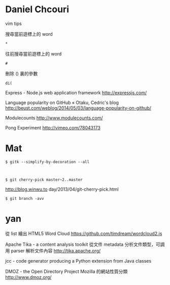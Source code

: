 # Daniel Chcouri

vim tips

搜尋當前遊標上的 word

    *


往前搜尋當前遊標上的 word

    #


刪除 () 裏的參數

    di(


Express - Node.js web application framework
<http://expressjs.com/>  

Language popularity on GitHub « Otaku, Cedric's blog
<http://beust.com/weblog/2014/05/03/language-popularity-on-github/>  

Modulecounts
<http://www.modulecounts.com/>  

Pong Experiment
<http://vimeo.com/78043173>  

# Mat



    $ gitk --simplify-by-decoration --all



    $ git cherry-pick master~2..master

<http://blog.winwu.to>  day/2013/04/git-cherry-pick.html


    $ git branch -avv


# yan

從 list 繪出 HTML5 Word Cloud
<https://github.com/timdream/wordcloud2.js>  

Apache Tika - a content analysis toolkit
從文件 metadata 分析文件類型，可調用 parser 解析文件內容
<http://tika.apache.org/>  

jcc - code generator producing a Python extension from Java classes

DMOZ - the Open Directory Project
Mozilla 的網站性質分類
<http://www.dmoz.org/>  